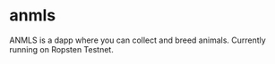 # anmls
ANMLS is a dapp where you can collect and breed animals.
Currently running on Ropsten Testnet.
